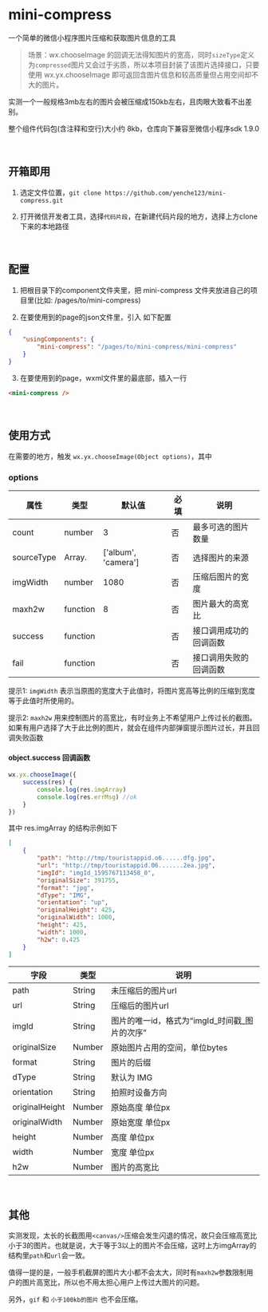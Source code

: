 # mini-compress

一个简单的微信小程序图片压缩和获取图片信息的工具

> 场景：wx.chooseImage 的回调无法得知图片的宽高，同时`sizeType`定义为`compressed`图片又会过于劣质，所以本项目封装了该图片选择接口，只要使用 wx.yx.chooseImage 即可返回含图片信息和较高质量但占用空间却不大的图片。

实测一个一般规格3mb左右的图片会被压缩成150kb左右，且肉眼大致看不出差别。

整个组件代码包(含注释和空行)大小约 8kb，仓库向下兼容至微信小程序sdk 1.9.0

<br/>

## 开箱即用

1. 选定文件位置，`git clone https://github.com/yenche123/mini-compress.git`

2. 打开微信开发者工具，选择`代码片段`，在新建代码片段的地方，选择上方clone下来的本地路径

<br/>

## 配置

1. 把根目录下的component文件夹里，把 mini-compress 文件夹放进自己的项目里(比如: /pages/to/mini-compress)

2. 在要使用到的page的json文件里，引入 如下配置

```json
{
    "usingComponents": {
        "mini-compress": "/pages/to/mini-compress/mini-compress"
    }
}
```

3. 在要使用到的page，wxml文件里的最底部，插入一行

```html
<mini-compress />
```

<br/>

## 使用方式

在需要的地方，触发 `wx.yx.chooseImage(Object options)`，其中

### options
| 属性 | 类型 | 默认值 | 必填 | 说明 |
| ---- | ---- | ---- | ---- | ---- |
| count | number | 3 | 否 | 最多可选的图片数量 |
| sourceType | Array.<string> | ['album', 'camera'] | 否 | 选择图片的来源 |
| imgWidth | number | 1080 | 否 | 压缩后图片的宽度 |
| maxh2w | function | 8 | 否 | 图片最大的高宽比 |
| success | function |     | 否 | 接口调用成功的回调函数 |
| fail | function |     | 否 | 接口调用失败的回调函数 |

提示1: `imgWidth` 表示当原图的宽度大于此值时，将图片宽高等比例的压缩到宽度等于此值时所使用的。

提示2: `maxh2w` 用来控制图片的高宽比，有时业务上不希望用户上传过长的截图。如果有用户选择了大于此比例的图片，就会在组件内部弹窗提示图片过长，并且回调失败函数 


#### object.success 回调函数

```javascript
wx.yx.chooseImage({
    success(res) {
        console.log(res.imgArray)
        console.log(res.errMsg) //ok
    }
})
```

其中 res.imgArray 的结构示例如下
```json
[
    {
        "path": "http://tmp/touristappid.o6......dfg.jpg",
        "url": "http://tmp/touristappid.06.......2ea.jpg",
        "imgId": "imgId_1595767113458_0",
        "originalSize": 391755,
        "format": "jpg",
        "dType": "IMG", 
        "orientation": "up",
        "originalHeight": 425,
        "originalWidth": 1000,
        "height": 425,
        "width": 1000,
        "h2w": 0.425
    }
]
```

| 字段 | 类型 | 说明 |
| ---- | ---- | ---- |
| path | String | 未压缩后的图片url | 
| url | String | 压缩后的图片url |
| imgId | String | 图片的唯一id，格式为“imgId_时间戳_图片的次序” |
| originalSize | Number | 原始图片占用的空间，单位bytes |
| format | String | 图片的后缀 |
| dType | String | 默认为 IMG |
| orientation | String | 拍照时设备方向 |
| originalHeight | Number | 原始高度 单位px |
| originalWidth | Number | 原始宽度 单位px |
| height | Number | 高度 单位px |
| width | Number | 宽度 单位px |
| h2w | Number | 图片的高宽比 |


<br/>

## 其他

实测发现，太长的长截图用`<canvas/>`压缩会发生闪退的情况，故只会压缩高宽比小于3的图片。也就是说，大于等于3以上的图片不会压缩，这时上方imgArray的结构里`path`和`url`会一致。

值得一提的是，一般手机截屏的图片大小都不会太大，同时有`maxh2w`参数限制用户的图片高宽比，所以也不用太担心用户上传过大图片的问题。

另外，`gif` 和 `小于100kb的图片` 也不会压缩。




